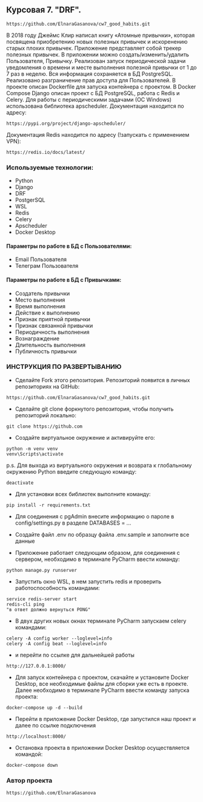 ## Курсовая 7. "DRF".
```
https://github.com/ElnaraGasanova/cw7_good_habits.git
```
В 2018 году Джеймс Клир написал книгу «Атомные привычки», которая посвящена приобретению новых полезных привычек и
искоренению старых плохих привычек. Приложение представляет собой трекер полезных привычек.
В приложении можно создать/изменить/удалить Пользователя, Привычку. Реализован запуск периодической задачи
уведомления о времени и месте выполнения полезной привычки от 1 до 7 раз в неделю. Вся информация сохраняется в БД
PostgreSQL. Реализовано разграничение прав доступа для Пользователей. В проекте описан Dockerfile для запуска
контейнера с проектом. В Docker Compose Django описан проект с БД PostgreSQL, работа с Redis и Celery.
Для работы с периодическими задачами (ОС Windows) использована библиотека apscheduler.
Документация находится по адресу:
```commandline
https://pypi.org/project/django-apscheduler/
```
Документация Redis находится по адресу (!запускать с применением VPN):
```commandline
https://redis.io/docs/latest/
```

### Используемые технологии:
* Python
* Django
* DRF
* PostgerSQL
* WSL
* Redis
* Celery
* Apscheduler
* Docker Desktop

#### Параметры по работе в БД с Пользователями:
* Email Пользователя
* Телеграм Пользователя

#### Параметры по работе в БД с Привычками:
* Создатель привычки
* Место выполнения
* Время выполнения
* Действие к выполнению
* Признак приятной привычки
* Признак связанной привычки
* Периодичность выполнения
* Вознаграждение
* Длительность выполнения
* Публичность привычки

### ИНСТРУКЦИЯ ПО РАЗВЕРТЫВАНИЮ
* Сделайте Fork этого репозитория. Репозиторий появится
в личных репозиториях на GitHub:
```
https://github.com/ElnaraGasanova/cw7_good_habits.git
```
* Сделайте git clone форкнутого репозитория, чтобы получить
репозиторий локально:
```
git clone https://github.com
```
* Создайте виртуальное окружение и активируйте его:
```
python -m venv venv
venv\Scripts\activate
```
p.s. Для выхода из виртуального окружения и возврата к глобальному
окружению Python введите следующую команду:
```
deactivate
```
* Для установки всех библиотек выполните команду:
```
pip install -r requirements.txt
```
* Для соединения с pgAdmin внесите информацию о пароле в config/settings.py в 
разделе DATABASES = ...

* Создайте файл .env по образцу файла .env.sample и заполните все данные

* Приложение работает следующим образом, для соединения с сервером,
необходимо в терминале PyCharm ввести команду:
```
python manage.py runserver
```
* Запустить окно WSL, в нем запустить redis и проверить работоспособность командами:
```
service redis-server start
redis-cli ping
"в ответ должно вернуться PONG"
```
* В двух других новых окнах терминале PyCharm запускаем celery командами:
```
celery -A config worker --loglevel=info
celery -A config beat --loglevel=info
```
* и перейти по ссылке для дальнейшей работы
```
http://127.0.0.1:8000/
```
* Для запуск контейнера с проектом, скачайте и установите Docker Desktop, все необходимые файлы для сборки уже 
есть в проекте. Далее необходимо в терминале PyCharm ввести команду запуска проекта:
```
docker-compose up -d --build
```
* Перейти в приложение Docker Desktop, где запустился наш проект и далее по ссылке подключения
```
http://localhost:8000/
```
* Остановка проекта в приложении Docker Desktop осуществляется командой:
```
docker-compose down
```
### Автор проекта
```
https://github.com/ElnaraGasanova
```